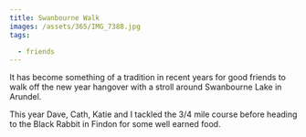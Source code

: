 ```yaml
---
title: Swanbourne Walk
images: /assets/365/IMG_7388.jpg
tags:

  - friends
---
```

It has become something of a tradition in recent years for good friends to walk off the new year hangover with a stroll around Swanbourne Lake in Arundel.

This year Dave, Cath, Katie and I tackled the 3/4 mile course before heading to the Black Rabbit in Findon for some well earned food.